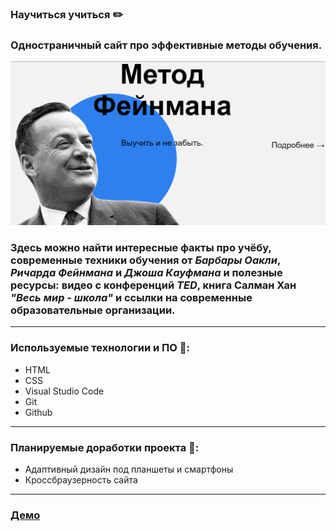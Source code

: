 ### Научиться учиться :pencil2:

### Одностраничный сайт про эффективные методы обучения.
![Скриншот](images/screen.png)

### Здесь можно найти интересные факты про учёбу, современные техники обучения от *Барбары Оакли*, *Ричарда Фейнмана* и *Джоша Кауфмана* и полезные ресурсы: видео с конференций *TED*, книга Салман Хан *"Весь мир - школа"* и ссылки на современные образовательные организации.
-------------
### Используемые технологии и ПО :rocket::
- HTML
- CSS
- Visual Studio Code
- Git
- Github
----------
### Планируемые доработки проекта :see_no_evil::
- Адаптивный дизайн под планшеты и смартфоны
- Кроссбраузерность сайта
------------
### [Демо](https://azmorigan.github.io/how-to-learn/)
